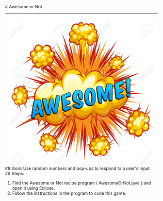 
 <div id="recipeLeftColumn">
  # Awesome or Not
  <hr/>
  <img alt="awesome image" src="./awesome.jpg"/>
  <div id="recipeGoal">
   ## Goal:
   Use random numbers and pop-ups to respond to a user's input
  </div>
 </div>
 <div id="recipeRightColumn">
  <div id="recipeSteps">
   ## Steps:
   <ol id="stepList">
    <li>
     Find the Awesome or Not recipe program ( AwesomeOrNot.java ) and open it using Eclipse.
    </li>
    <li>
     Follow the instructions in the program to code this game.
    </li>
   </ol>
  </div>
 </div>

